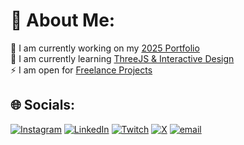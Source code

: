 # 💫 About Me:
🔭 I am currently working on my <ins>2025 Portfolio</ins><br>🌱 I am currently learning <ins>ThreeJS & Interactive Design</ins><br>⚡ I am open for <ins>Freelance Projects</ins>


## 🌐 Socials:
[![Instagram](https://img.shields.io/badge/Instagram-%23E4405F.svg?logo=Instagram&logoColor=white)](https://instagram.com/mathieusouflis) [![LinkedIn](https://img.shields.io/badge/LinkedIn-%230077B5.svg?logo=linkedin&logoColor=white)](https://linkedin.com/in/mathieusouflis) [![Twitch](https://img.shields.io/badge/Twitch-%239146FF.svg?logo=Twitch&logoColor=white)](https://twitch.tv/mathv11) [![X](https://img.shields.io/badge/X-black.svg?logo=X&logoColor=white)](https://x.com/mathieusouflis) [![email](https://img.shields.io/badge/Email-D14836?logo=gmail&logoColor=white)](mailto:contact@mathieusouflis.com) 
